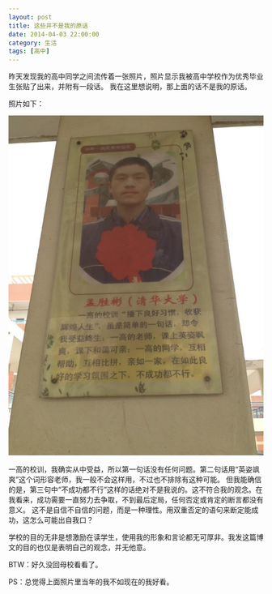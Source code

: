 ```yaml
---
layout: post
title: 这些并不是我的原话
date: 2014-04-03 22:00:00
category: 生活
tags: [高中]
---
```


昨天发现我的高中同学之间流传着一张照片，照片显示我被高中学校作为优秀毕业生张贴了出来，并附有一段话。
我在这里想说明，那上面的话不是我的原话。

<!--more-->
照片如下：

![](/images/2014-04-03-high-school-poster.png)


一高的校训，我确实从中受益，所以第一句话没有任何问题。第二句话用“英姿飒爽”这个词形容老师，我一般不会这样用，不过也不排除有这种可能。
但我能确信的是，第三句中“不成功都不行”这样的话绝对不是我说的。这不符合我的观念。在我看来，成功需要一直努力去争取，不到最后定局，任何否定或肯定的断言都没有意义。
这不是自信不自信的问题，而是一种理性。用双重否定的语句来断定能成功，这怎么可能出自我口？

学校的目的无非是想激励在读学生，使用我的形象和言论都无可厚非。我发这篇博文的目的也仅是表明自己的观念，并无他意。

BTW：好久没回母校看看了。

PS：总觉得上面照片里当年的我不如现在的我好看。
